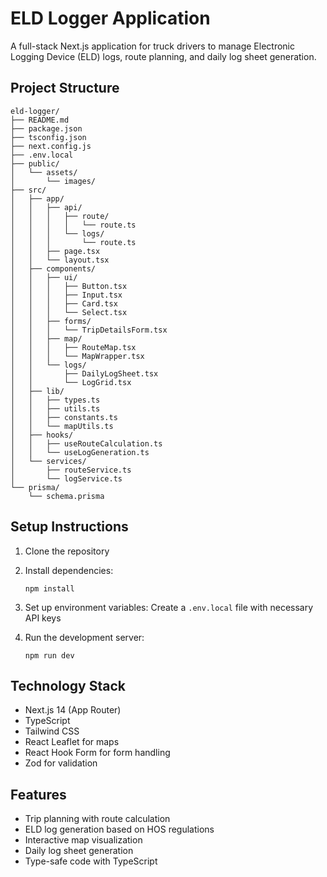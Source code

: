 # ELD Logger Application

A full-stack Next.js application for truck drivers to manage Electronic Logging Device (ELD) logs, route planning, and daily log sheet generation.

## Project Structure

```
eld-logger/
├── README.md
├── package.json
├── tsconfig.json
├── next.config.js
├── .env.local
├── public/
│   └── assets/
│       └── images/
├── src/
│   ├── app/
│   │   ├── api/
│   │   │   ├── route/
│   │   │   │   └── route.ts
│   │   │   └── logs/
│   │   │       └── route.ts
│   │   ├── page.tsx
│   │   └── layout.tsx
│   ├── components/
│   │   ├── ui/
│   │   │   ├── Button.tsx
│   │   │   ├── Input.tsx
│   │   │   ├── Card.tsx
│   │   │   └── Select.tsx
│   │   ├── forms/
│   │   │   └── TripDetailsForm.tsx
│   │   ├── map/
│   │   │   ├── RouteMap.tsx
│   │   │   └── MapWrapper.tsx
│   │   └── logs/
│   │       ├── DailyLogSheet.tsx
│   │       └── LogGrid.tsx
│   ├── lib/
│   │   ├── types.ts
│   │   ├── utils.ts
│   │   ├── constants.ts
│   │   └── mapUtils.ts
│   ├── hooks/
│   │   ├── useRouteCalculation.ts
│   │   └── useLogGeneration.ts
│   └── services/
│       ├── routeService.ts
│       └── logService.ts
└── prisma/
    └── schema.prisma
```

## Setup Instructions

1. Clone the repository
2. Install dependencies:
   ```
   npm install
   ```
3. Set up environment variables:
   Create a `.env.local` file with necessary API keys

4. Run the development server:
   ```
   npm run dev
   ```

## Technology Stack

- Next.js 14 (App Router)
- TypeScript
- Tailwind CSS
- React Leaflet for maps
- React Hook Form for form handling
- Zod for validation

## Features

- Trip planning with route calculation
- ELD log generation based on HOS regulations
- Interactive map visualization
- Daily log sheet generation
- Type-safe code with TypeScript